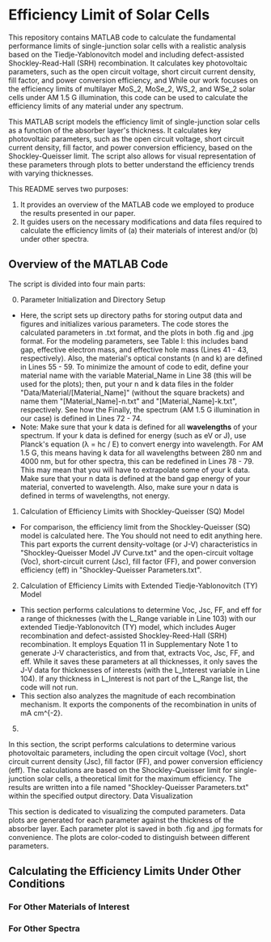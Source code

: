 # Efficiency Limit of Solar Cells
This repository contains MATLAB code to calculate the fundamental performance limits of single-junction solar cells with a realistic analysis based on the Tiedje-Yablonovitch model and including defect-assisted Shockley-Read-Hall (SRH) recombination. It calculates key photovoltaic parameters, such as the open circuit voltage, short circuit current density, fill factor, and power conversion efficiency, and While our work focuses on the efficiency limits of multilayer MoS_2, MoSe_2, WS_2, and WSe_2 solar cells under AM 1.5 G illumination, this code can be used to calculate the efficiency limits of any material under any spectrum.

This MATLAB script models the efficiency limit of single-junction solar cells as a function of the absorber layer's thickness. It calculates key photovoltaic parameters, such as the open circuit voltage, short circuit current density, fill factor, and power conversion efficiency, based on the Shockley-Queisser limit. The script also allows for visual representation of these parameters through plots to better understand the efficiency trends with varying thicknesses.

This README serves two purposes:
1. It provides an overview of the MATLAB code we employed to produce the results presented in our paper.
2. It guides users on the necessary modifications and data files required to calculate the efficiency limits of (a) their materials of interest and/or (b) under other spectra.

## Overview of the MATLAB Code
The script is divided into four main parts:

0. Parameter Initialization and Directory Setup
  - Here, the script sets up directory paths for storing output data and figures and initializes various parameters. The code stores the calculated parameters in .txt format, and the plots in both .fig and .jpg format. For the modeling parameters, see Table I: this includes band gap, effective electron mass, and effective hole mass (Lines 41 - 43, respectively). Also, the material's optical constants (n and k) are defined in Lines 55 - 59. To minimize the amount of code to edit, define your material name with the variable Material_Name in Line 38 (this will be used for the plots); then, put your n and k data files in the folder "Data/Material/[Material_Name]" (without the square brackets) and name them "[Material_Name]-n.txt" and "[Material_Name]-k.txt", respectively. See how the Finally, the spectrum (AM 1.5 G illumination in our case) is defined in Lines 72 - 74.
  - Note: Make sure that your k data is defined for all **wavelengths** of your spectrum. If your k data is defined for energy (such as eV or J), use Planck's equation (λ = hc / E) to convert energy into wavelength. For AM 1.5 G, this means having k data for all wavelengths between 280 nm and 4000 nm, but for other spectra, this can be redefined in Lines 78 - 79. This may mean that you will have to extrapolate some of your k data. Make sure that your n data is defined at the band gap energy of your material, converted to wavelength. Also, make sure your n data is defined in terms of wavelengths, not energy.

1. Calculation of Efficiency Limits with Shockley-Queisser (SQ) Model
  - For comparison, the efficiency limit from the Shockley-Queisser (SQ) model is calculated here. The You should not need to edit anything here. This part exports the current density-voltage (or J-V) characteristics in "Shockley-Queisser Model JV Curve.txt" and the open-circuit voltage (Voc), short-circuit current (Jsc), fill factor (FF), and power conversion efficiency (eff) in "Shockley-Queisser Parameters.txt".
  
2. Calculation of Efficiency Limits with Extended Tiedje-Yablonovitch (TY) Model
  - This section performs calculations to determine Voc, Jsc, FF, and eff for a range of thicknesses (with the L_Range variable in Line 103) with our extended Tiedje-Yablonovitch (TY) model, which includes Auger recombination and defect-assisted Shockley-Reed-Hall (SRH) recombination. It employs Equation 11 in Supplementary Note 1 to generate J-V characteristics, and from that, extracts Voc, Jsc, FF, and eff. While it saves these parameters at all thicknesses, it only saves the J-V data for thicknesses of interests (with the L_Interest variable in Line 104). If any thickness in L_Interest is not part of the L_Range list, the code will not run.
  - This section also analyzes the magnitude of each recombination mechanism. It exports the components of the recombination in units of mA cm^{-2}.
5. 


In this section, the script performs calculations to determine various photovoltaic parameters, including the open circuit voltage (Voc), short circuit current density (Jsc), fill factor (FF), and power conversion efficiency (eff).
The calculations are based on the Shockley-Queisser limit for single-junction solar cells, a theoretical limit for the maximum efficiency.
The results are written into a file named "Shockley-Queisser Parameters.txt" within the specified output directory.
Data Visualization

This section is dedicated to visualizing the computed parameters.
Data plots are generated for each parameter against the thickness of the absorber layer.
Each parameter plot is saved in both .fig and .jpg formats for convenience.
The plots are color-coded to distinguish between different parameters.

## Calculating the Efficiency Limits Under Other Conditions


### For Other Materials of Interest

### For Other Spectra
